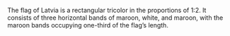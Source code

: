 The flag of Latvia is a rectangular tricolor in the proportions of 1:2. It consists of three horizontal bands of maroon, white, and maroon, with the maroon bands occupying one-third of the flag’s length.